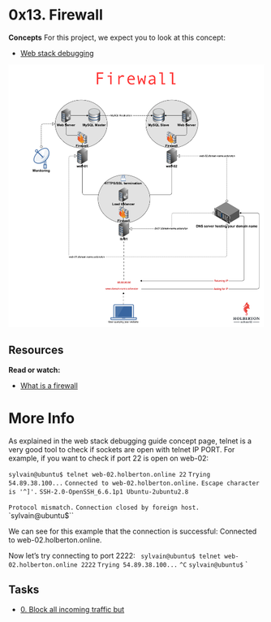 # 0x13. Firewall

**Concepts**
For this project, we expect you to look at this concept:

- [Web stack debugging](https://intranet.alxswe.com/concepts/68)


<img src="fire.png" alt="">

## Resources
**Read or watch:**

- [What is a firewall](https://en.wikipedia.org/wiki/Firewall_%28computing%29)

# More Info
As explained in the web stack debugging guide concept page, telnet is a very good tool to check if sockets are open with telnet IP PORT. For example, if you want to check if port 22 is open on web-02:

`sylvain@ubuntu$ telnet web-02.holberton.online 22`
`Trying 54.89.38.100...`
`Connected to web-02.holberton.online.`
`Escape character is '^]'.`
`SSH-2.0-OpenSSH_6.6.1p1 Ubuntu-2ubuntu2.8`

`Protocol mismatch.`
`Connection closed by foreign host.`
`sylvain@ubuntu$``

We can see for this example that the connection is successful: Connected to web-02.holberton.online.

Now let’s try connecting to port 2222:`
`
`sylvain@ubuntu$ telnet web-02.holberton.online 2222`
`Trying 54.89.38.100...`
`^C`
`sylvain@ubuntu$`
`

## Tasks
- [0. Block all incoming traffic but](https://intranet.alxswe.com/projects/284)
